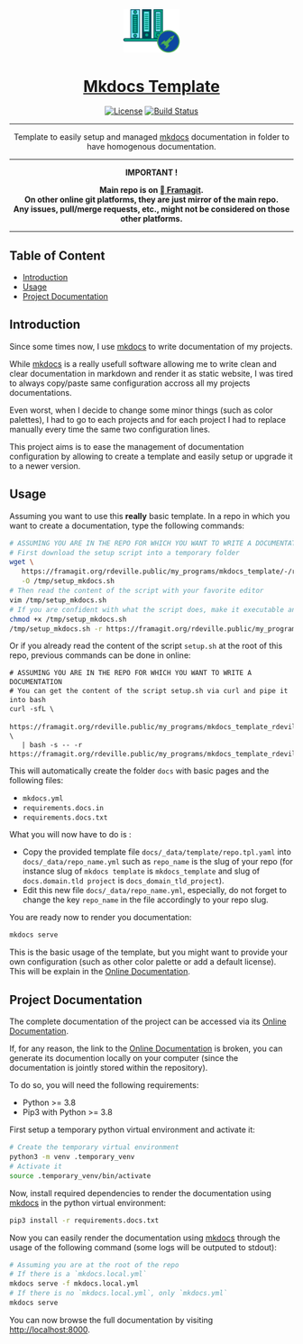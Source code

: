 <div align="center" style="text-align: center;">

  <!-- Project Title -->
  <a href="https://framagit.org/rdeville.public/my_programs/mkdocs_template">
    <img src="docs/assets/img/meta/mkdocs_template_logo.png" width="100px">
    <h1>Mkdocs Template</h1>
  </a>

  <!-- Project Badges -->
  [![License][license_badge]][license]
  [![Build Status][build_status_badge]][build_status]

--------------------------------------------------------------------------------

Template to easily setup and managed [mkdocs][mkdocs] documentation in folder
to have homogenous documentation.

--------------------------------------------------------------------------------

  <b>
IMPORTANT !

Main repo is on [ Framagit][repo_url].<br>
On other online git platforms, they are just mirror of the main repo.<br>
Any issues, pull/merge requests, etc., might not be considered on those other
platforms.
  </b>
</div>

--------------------------------------------------------------------------------

[repo_url]: https://framagit.org/rdeville.public/my_programs/mkdocs_template
[license_badge]: https://img.shields.io/badge/License-MIT%2FBeer%20Ware-blue?style=flat-square&logo=open-source-initiative
[license]: LICENSE
[build_status_badge]: https://framagit.org/rdeville.public/my_programs/mkdocs_template/badges/master/pipeline.svg?style=flat-square&logo=appveyor
[build_status]: https://framagit.org/rdeville.public/my_programs/mkdocs_template/commits/master

## Table of Content

* [Introduction](#introduction)
* [Usage](#usage)
* [Project Documentation](#project-documentation)

## Introduction

Since some times now, I use [mkdocs][mkdocs] to write documentation of my
projects.

While [mkdocs][mkdocs] is a really usefull software allowing me to
write clean and clear documentation in markdown and render it as static
website, I was tired to always copy/paste same configuration accross all my
projects documentations.

Even worst, when I decide to change some minor things (such as color palettes),
I had to go to each projects and for each project I had to replace manually
every time the same two configuration lines.

This project aims is to ease the management of documentation configuration by
allowing to create a template and easily setup or upgrade it to a newer
version.

## Usage

Assuming you want to use this **really** basic template. In a repo in which you
want to create a documentation, type the following commands:

```bash
# ASSUMING YOU ARE IN THE REPO FOR WHICH YOU WANT TO WRITE A DOCUMENTATION
# First download the setup script into a temporary folder
wget \
   https://framagit.org/rdeville.public/my_programs/mkdocs_template/-/raw/master/setup.sh \
   -O /tmp/setup_mkdocs.sh
# Then read the content of the script with your favorite editor
vim /tmp/setup_mkdocs.sh
# If you are confident with what the script does, make it executable and run it
chmod +x /tmp/setup_mkdocs.sh
/tmp/setup_mkdocs.sh -r https://framagit.org/rdeville.public/my_programs/mkdocs_template
```

Or if you already read the content of the script `setup.sh` at the root of this
repo, previous commands can be done in online:

```
# ASSUMING YOU ARE IN THE REPO FOR WHICH YOU WANT TO WRITE A DOCUMENTATION
# You can get the content of the script setup.sh via curl and pipe it into bash
curl -sfL \
   https://framagit.org/rdeville.public/my_programs/mkdocs_template_rdeville/-/raw/master/setup.sh \
   | bash -s -- -r https://framagit.org/rdeville.public/my_programs/mkdocs_template_rdeville
```

This will automatically create the folder `docs` with basic pages and the
following files:

- `mkdocs.yml`
- `requirements.docs.in`
- `requirements.docs.txt`

What you will now have to do is :

- Copy the provided template file `docs/_data/template/repo.tpl.yaml` into
  `docs/_data/repo_name.yml` such as `repo_name` is the slug of your repo (for
  instance slug of `mkdocs template` is `mkdocs_template` and slug of
  `docs.domain.tld project` is `docs_domain_tld_project`).
- Edit this new file `docs/_data/repo_name.yml`, especially, do not forget to
  change the key `repo_name` in the file accordingly to your repo slug.

You are ready now to render you documentation:

```bash
mkdocs serve
```

This is the basic usage of the template, but you might want to provide your own
configuration (such as other color palette or add a default license). This will
be explain in the [Online Documentation][online_doc].


<!-- BEGIN MKDOCS TEMPLATE -->
<!--
     WARNING, DO NOT UPDATE CONTENT BETWEEN MKDOCS TEMPLATE TAG !
     Modified content will be overwritten when updating
-->

## Project Documentation

The complete documentation of the project can be accessed via its [Online
Documentation][online_doc].

If, for any reason, the link to the [Online Documentation][online_doc] is
broken, you can generate its documention locally on your computer (since the
documentation is jointly stored within the repository).

To do so, you will need the following requirements:

  - Python >= 3.8
  - Pip3 with Python >= 3.8

First setup a temporary python virtual environment and activate it:

```bash
# Create the temporary virtual environment
python3 -m venv .temporary_venv
# Activate it
source .temporary_venv/bin/activate
```
Now, install required dependencies to render the documentation using
[mkdocs][mkdocs] in the python virtual environment:

```bash
pip3 install -r requirements.docs.txt
```

Now you can easily render the documentation using [mkdocs][mkdocs] through the
usage of the following command (some logs will be outputed to stdout):

```bash
# Assuming you are at the root of the repo
# If there is a `mkdocs.local.yml`
mkdocs serve -f mkdocs.local.yml
# If there is no `mkdocs.local.yml`, only `mkdocs.yml`
mkdocs serve
```

You can now browse the full documentation by visiting
[http://localhost:8000][localhost].

[localhost]: https://localhost:8000
[mkdocs]: https://www.mkdocs.org/

<!-- END MKDOCS TEMPLATE -->

[online_doc]: https://docs.romaindeville.fr/rdeville.public/my_programs/mkdocs_template/index.html
